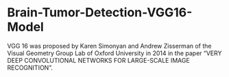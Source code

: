 # Brain-Tumor-Detection-VGG16-Model
VGG 16 was proposed by Karen Simonyan and Andrew Zisserman of the Visual Geometry Group Lab of Oxford University in 2014 in the paper “VERY DEEP CONVOLUTIONAL NETWORKS FOR LARGE-SCALE IMAGE RECOGNITION”. 
